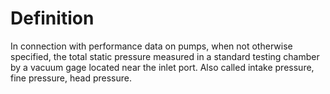 # Definition

In connection with performance data on pumps, when not otherwise
specified, the total static pressure measured in a standard testing
chamber by a vacuum gage located near the inlet port. Also called intake
pressure, fine pressure, head pressure.
